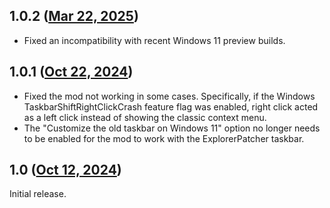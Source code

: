 ## 1.0.2 ([Mar 22, 2025](https://github.com/ramensoftware/windhawk-mods/blob/5e211b73c192f73dca9e2cf45f7d4d4cad962761/mods/taskbar-classic-menu.wh.cpp))

* Fixed an incompatibility with recent Windows 11 preview builds.

## 1.0.1 ([Oct 22, 2024](https://github.com/ramensoftware/windhawk-mods/blob/5edf7a5636ee40a9517e7034918c8e5c0a32f9bf/mods/taskbar-classic-menu.wh.cpp))

* Fixed the mod not working in some cases. Specifically, if the Windows TaskbarShiftRightClickCrash feature flag was enabled, right click acted as a left click instead of showing the classic context menu.
* The "Customize the old taskbar on Windows 11" option no longer needs to be enabled for the mod to work with the ExplorerPatcher taskbar.

## 1.0 ([Oct 12, 2024](https://github.com/ramensoftware/windhawk-mods/blob/eb7a7948afa4a9c28ddab5b6437d61abb001017d/mods/taskbar-classic-menu.wh.cpp))

Initial release.
